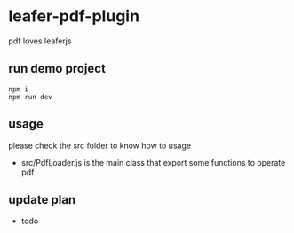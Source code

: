 # leafer-pdf-plugin

pdf loves leaferjs

## run demo project

```shell
npm i
npm run dev
```

## usage

please check the src folder to know how to usage

- src/PdfLoader.js is the main class that export some functions to operate pdf

## update plan

- todo
